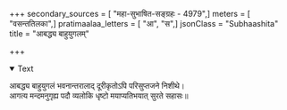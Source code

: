 +++
secondary_sources = [ "महा-सुभाषित-सङ्ग्रहः - 4979",]
meters = [ "वसन्ततिलका",]
pratimaalaa_letters = [ "आ", "स",]
jsonClass = "Subhaashita"
title = "आबद्ध्य बाहुयुगलम्"

+++

<details open><summary>Text</summary>

आबद्ध्य बाहुयुगलं भवनान्तरालाद् दूरीकृतोऽपि परिसुप्तजने निशीथे।  
आगत्य मन्दमनुगृह्य पदौ व्यलोकि धृष्टो मयाप्यतिभयात् सुरते सहासः॥
</details>

